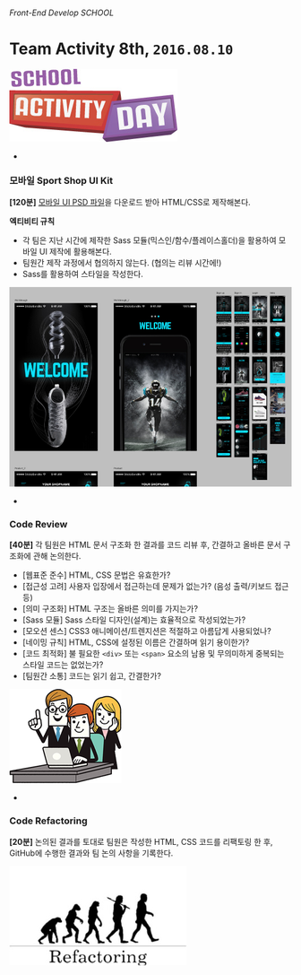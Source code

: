 ###### Front-End Develop SCHOOL

# Team Activity 8th, `2016.08.10`

![school_activity_day](../Lecture/Assets/school_activity_day.jpg)

-

### 모바일 Sport Shop UI Kit

**[120분]** [모바일 UI PSD 파일](../Lecture/Assets/SportShop.7z)을 다운로드 받아 HTML/CSS로 제작해본다.

**엑티비티 규칙**

- 각 팀은 지난 시간에 제작한 Sass 모듈(믹스인/함수/플레이스홀더)을 활용하여 모바일 UI 제작에 활용해본다.
- 팀원간 제작 과정에서 협의하지 않는다. (협의는 리뷰 시간에!)
- Sass를 활용하여 스타일을 작성한다.

![](../Lecture/Assets/sports.jpg)

-

### Code Review

**[40분]** 각 팀원은 HTML 문서 구조화 한 결과를 코드 리뷰 후, 간결하고 올바른 문서 구조화에 관해 논의한다.

- [웹표준 준수] HTML, CSS 문법은 유효한가?
- [접근성 고려] 사용자 입장에서 접근하는데 문제가 없는가? (음성 출력/키보드 접근 등)
- [의미 구조화] HTML 구조는 올바른 의미를 가지는가?
- [Sass 모듈] Sass 스타일 디자인(설계)는 효율적으로 작성되었는가?
- [모오션 센스] CSS3 애니메이션/트렌지션은 적절하고 아름답게 사용되었나?
- [네이밍 규칙] HTML, CSS에 설정된 이름은 간결하며 읽기 용이한가?
- [코드 최적화] 불 필요한 `<div>` 또는 `<span>` 요소의 남용 및 무의미하게 중복되는 스타일 코드는 없었는가?
- [팀원간 소통] 코드는 읽기 쉽고, 간결한가?

![over-the-shoulder-code-review](../Lecture/Assets/over-the-shoulder-code-review.png)

-

### Code Refactoring

**[20분]** 논의된 결과를 토대로 팀원은 작성한 HTML, CSS 코드를 리팩토링 한 후, GitHub에 수행한 결과와 팀 논의 사항을 기록한다.

![refactoring](../Lecture/Assets/refactoring.jpg)